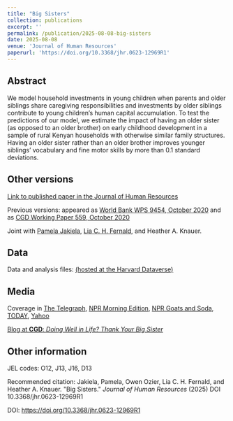 ```yaml
---
title: "Big Sisters"
collection: publications
excerpt: ''
permalink: /publication/2025-08-08-big-sisters
date: 2025-08-08
venue: 'Journal of Human Resources'
paperurl: 'https://doi.org/10.3368/jhr.0623-12969R1'
---
```



## Abstract

<!--- when --->
<!--- We model household investments in young children when parents and older siblings share caregiving responsibilities and when investments by older siblings contribute to young children’s human capital accumulation. To test the predictions of our model, we estimate the impact of having one older sister (as opposed to one older brother) on early childhood development in a sample of rural Kenyan households with otherwise similar family structures. Older sibling gender is not related to household structure, subsequent birth spacing, or other observable characteristics, so we treat the presence of an older girl (as opposed to an older boy) as plausibly exogenous. Having an older sister rather than an older brother improves younger siblings’ vocabulary and fine motor skills by more than 0.1 standard deviations. Viewed through the lens of our model, the empirical pattern we observe suggests that: (i) older siblings’ investments in young children contribute to their human capital accumulation, and (ii) households perceive lower returns to investing in older girls than in older boys. --->
We model household investments in young children when parents and older siblings share
caregiving responsibilities and investments by older siblings contribute to young children’s
human capital accumulation. To test the predictions of our model, we estimate the impact of
having an older sister (as opposed to an older brother) on early childhood development in a
sample of rural Kenyan households with otherwise similar family structures. Having an older
sister rather than an older brother improves younger siblings’ vocabulary and fine motor
skills by more than 0.1 standard deviations.


## Other versions

[Link to published paper in the Journal of Human Resources](https://doi.org/10.3368/jhr.0623-12969R1)

Previous versions: appeared as [World Bank WPS 9454, October 2020](https://documents.worldbank.org/en/publication/documents-reports/documentdetail/384181603738785852/big-sisters) and as [CGD Working Paper 559, October 2020](https://www.cgdev.org/publication/big-sisters)

Joint with [Pamela Jakiela](https://pamjakiela.com), [Lia C. H. Fernald](https://publichealth.berkeley.edu/people/lia-fernald), and Heather A. Knauer. 


## Data

Data and analysis files: [(hosted at the Harvard Dataverse)](https://doi.org/10.7910/DVN/55SXTN)

<!---/ [(hosted at github)](http://owenozier.github.io/files/data/FILENAMEHERE.zip) --->




## Media

Coverage in [The Telegraph](https://www.telegraph.co.uk/global-health/women-and-girls/children-older-sisters-developing-countries-do-better-study/amp/), [NPR Morning Edition](https://www.npr.org/2020/12/16/947027225/what-impact-can-having-an-older-sister-have-on-a-childs-development), [NPR Goats and Soda](https://www.npr.org/sections/goatsandsoda/2020/12/17/947566797/the-secret-to-success-having-a-big-sister), [TODAY](https://www.today.com/health/birth-order-are-big-sisters-key-success-t204701), [Yahoo](https://www.yahoo.com/lifestyle/placing-too-much-burden-big-020036343.html)

[Blog at <b>CGD</b>: <i>Doing Well in Life? Thank Your Big Sister</i>](https://www.cgdev.org/blog/doing-well-life-thank-your-big-sister)



## Other information

JEL codes:  O12, J13, J16, D13


Recommended citation: Jakiela, Pamela, Owen Ozier, Lia C. H. Fernald, and Heather A. Knauer. &quot;Big Sisters.&quot; <i>Journal of Human Resources</i> (2025) DOI 10.3368/jhr.0623-12969R1 
<!--- 111, no. 7 (2021): 2213-46. --->


DOI: https://doi.org/10.3368/jhr.0623-12969R1




<br/>

